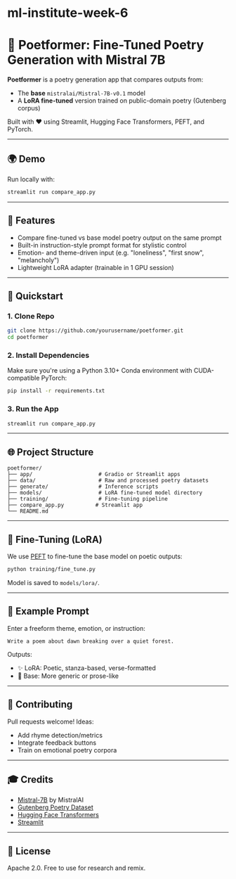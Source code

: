 # ml-institute-week-6
# 🌟 Poetformer: Fine-Tuned Poetry Generation with Mistral 7B

**Poetformer** is a poetry generation app that compares outputs from:
- The **base** `mistralai/Mistral-7B-v0.1` model
- A **LoRA fine-tuned** version trained on public-domain poetry (Gutenberg corpus)

Built with ❤️ using Streamlit, Hugging Face Transformers, PEFT, and PyTorch.

---

## 🌍 Demo

Run locally with:
```bash
streamlit run compare_app.py
```

---

## 🔧 Features

- Compare fine-tuned vs base model poetry output on the same prompt
- Built-in instruction-style prompt format for stylistic control
- Emotion- and theme-driven input (e.g. "loneliness", "first snow", "melancholy")
- Lightweight LoRA adapter (trainable in 1 GPU session)

---

## 🚀 Quickstart

### 1. Clone Repo
```bash
git clone https://github.com/yourusername/poetformer.git
cd poetformer
```

### 2. Install Dependencies
Make sure you're using a Python 3.10+ Conda environment with CUDA-compatible PyTorch:
```bash
pip install -r requirements.txt
```

### 3. Run the App
```bash
streamlit run compare_app.py
```

---

## 🌐 Project Structure

```
poetformer/
├── app/                     # Gradio or Streamlit apps
├── data/                    # Raw and processed poetry datasets
├── generate/                # Inference scripts
├── models/                  # LoRA fine-tuned model directory
├── training/                # Fine-tuning pipeline
├── compare_app.py          # Streamlit app
└── README.md
```

---

## 🔄 Fine-Tuning (LoRA)

We use [PEFT](https://github.com/huggingface/peft) to fine-tune the base model on poetic outputs:
```bash
python training/fine_tune.py
```

Model is saved to `models/lora/`.

---

## 🌈 Example Prompt

Enter a freeform theme, emotion, or instruction:
```
Write a poem about dawn breaking over a quiet forest.
```

Outputs:
- ✨ LoRA: Poetic, stanza-based, verse-formatted
- 🧱 Base: More generic or prose-like

---

## 🤝 Contributing

Pull requests welcome! Ideas:
- Add rhyme detection/metrics
- Integrate feedback buttons
- Train on emotional poetry corpora

---

## 🎓 Credits

- [Mistral-7B](https://huggingface.co/mistralai/Mistral-7B-v0.1) by MistralAI
- [Gutenberg Poetry Dataset](https://huggingface.co/datasets/biglam/gutenberg-poetry-corpus)
- [Hugging Face Transformers](https://huggingface.co/transformers)
- [Streamlit](https://streamlit.io/)

---

## 📅 License

Apache 2.0. Free to use for research and remix.